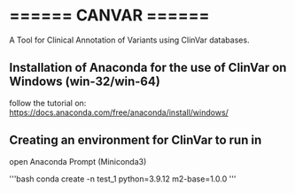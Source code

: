 # ====== CANVAR ======

A Tool for Clinical Annotation of Variants using ClinVar databases. 

## Installation of Anaconda for the use of ClinVar on Windows (win-32/win-64)

follow the tutorial on: https://docs.anaconda.com/free/anaconda/install/windows/

## Creating an environment for ClinVar to run in

open Anaconda Prompt (Miniconda3)

'''bash
conda create -n test_1 python=3.9.12 m2-base=1.0.0
'''